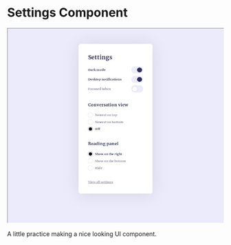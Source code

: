 # Settings Component

![Settings Component](./pic.jpg)

A little practice making a nice looking UI component.
